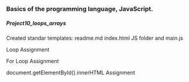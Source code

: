 <h3>Basics of the programming language, JavaScript.</h3>
<h5>Project10_loops_arrays</h5>
<p> Created standar templates: readme.md index.html  JS folder and main.js </p>
<p>Loop Assignment</p>
<p>For Loop Assignment</p>
<p>document.getElementById().innerHTML Assignment</p>
<p></p>
<p></p>
<p></p>
<p></p>
<p></p>
<p></p>
<p></p>